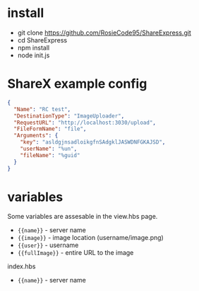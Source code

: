 # install

- git clone https://github.com/RosieCode95/ShareExpress.git
- cd ShareExpress
- npm install
- node init.js




# ShareX example config
```json
{
  "Name": "RC test",
  "DestinationType": "ImageUploader",
  "RequestURL": "http://localhost:3030/upload",
  "FileFormName": "file",
  "Arguments": {
    "key": "asldgjnsadloikgfnSAdgklJASWDNFGKAJSD",
    "userName": "%un",
    "fileName": "%guid"
  }
}
```

# variables
Some variables are assesable in the view.hbs page.
- `{{name}}` - server name
- `{{image}}` - image location (username/image.png)
- `{{user}}` - username
- `{{fullImage}}` - entire URL to the image

index.hbs

- `{{name}}` - server name